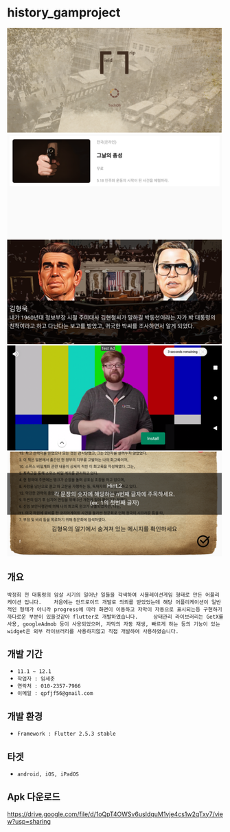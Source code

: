 # history_gamproject

<p>
<img src="./res/f1.png" width="500"/>
<img src="./res/f2.png" width="500"/>
<img src="./res/f3.png" width="500"/>
<img src="./res/f4.png" width="500"/>
<img src="./res/f5.png" width="500"/>
 </p>
 
## 개요

 `박정희 전 대통령의 암살 시기의 일어난 일들을 각색하여 시뮬레이션게임 형태로 만든 어플리케이션 입니다.   
 처음에는 안드로이드 개발로 의뢰를 받았었는데 해당 어플리케이션이 일반적인 형태가 아니라 progress에 따라 화면이 이동하고 자막이 자동으로 표시되는등 구현하기 까다로운 부분이 있을것같아 flutter로 개발하였습니다.    
 상태관리 라이브러리는 GetX를 사용, googleAdmob 등이 사용되었으며, 자막의 자동 재생, 빠르게 하는 등의 기능이 있는 widget은 외부 라이브러리를 사용하지않고 직접 개발하여 사용하였습니다.`
 
## 개발 기간
 - `11.1 ~ 12.1`
 - `작업자 : 임세준`   
 - `연락처 : 010-2357-7966`   
 - `이메일 : qpfjf56@gmail.com`

## 개발 환경
 - `Framework : Flutter 2.5.3 stable`

## 타겟
 - `android, iOS, iPadOS`


## Apk 다운로드
https://drive.google.com/file/d/1oQpT4OWSv6usIdquM1vje4cs1w2qTxy7/view?usp=sharing
